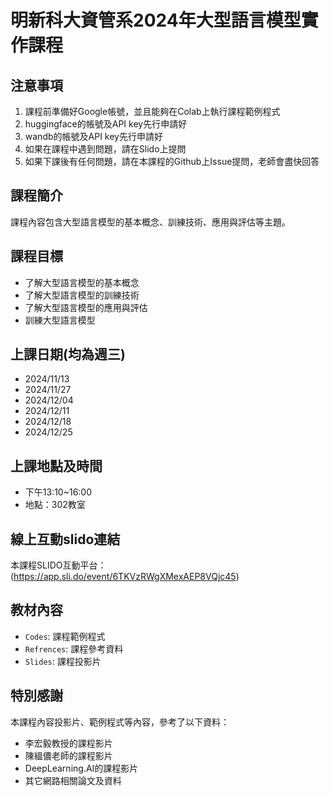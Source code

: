 # 明新科大資管系2024年大型語言模型實作課程

## 注意事項
1. 課程前準備好Google帳號，並且能夠在Colab上執行課程範例程式
2. huggingface的帳號及API key先行申請好
3. wandb的帳號及API key先行申請好
4. 如果在課程中遇到問題，請在Slido上提問
5. 如果下課後有任何問題，請在本課程的Github上Issue提問，老師會盡快回答

## 課程簡介
課程內容包含大型語言模型的基本概念、訓練技術、應用與評估等主題。

## 課程目標
- 了解大型語言模型的基本概念
- 了解大型語言模型的訓練技術
- 了解大型語言模型的應用與評估
- 訓練大型語言模型    

## 上課日期(均為週三)
- 2024/11/13
- 2024/11/27
- 2024/12/04
- 2024/12/11
- 2024/12/18 
- 2024/12/25

## 上課地點及時間
- 下午13:10~16:00
- 地點：302教室

## 線上互動slido連結
 本課程SLIDO互動平台：(https://app.sli.do/event/6TKVzRWgXMexAEP8VQjc45)
 
## 教材內容
- `Codes`: 課程範例程式
- `Refrences`: 課程參考資料
- `Slides`: 課程投影片

## 特別感謝
本課程內容投影片、範例程式等內容，參考了以下資料：

- 李宏毅教授的課程影片
- 陳縕儂老師的課程影片
- DeepLearning.AI的課程影片
- 其它網路相關論文及資料